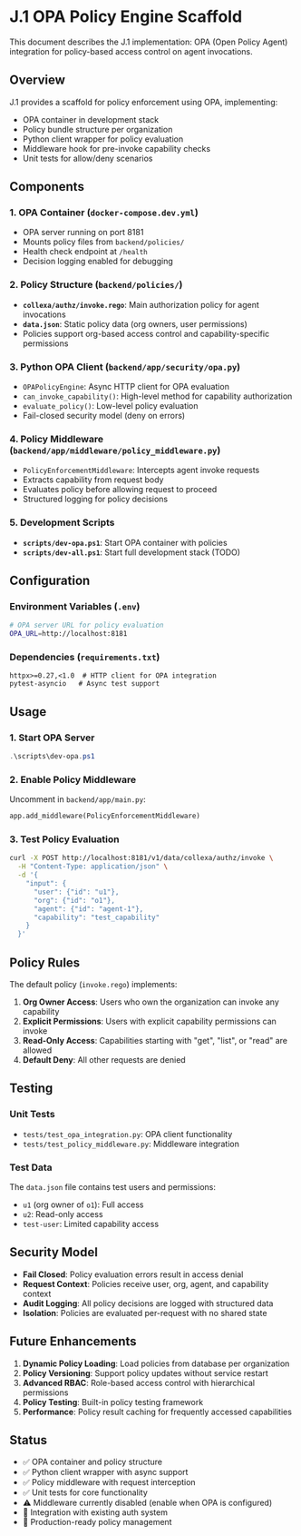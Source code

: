 # J.1 OPA Policy Engine Scaffold

This document describes the J.1 implementation: OPA (Open Policy Agent) integration for policy-based access control on agent invocations.

## Overview

J.1 provides a scaffold for policy enforcement using OPA, implementing:
- OPA container in development stack
- Policy bundle structure per organization
- Python client wrapper for policy evaluation
- Middleware hook for pre-invoke capability checks
- Unit tests for allow/deny scenarios

## Components

### 1. OPA Container (`docker-compose.dev.yml`)
- OPA server running on port 8181
- Mounts policy files from `backend/policies/`
- Health check endpoint at `/health`
- Decision logging enabled for debugging

### 2. Policy Structure (`backend/policies/`)
- **`collexa/authz/invoke.rego`**: Main authorization policy for agent invocations
- **`data.json`**: Static policy data (org owners, user permissions)
- Policies support org-based access control and capability-specific permissions

### 3. Python OPA Client (`backend/app/security/opa.py`)
- `OPAPolicyEngine`: Async HTTP client for OPA evaluation
- `can_invoke_capability()`: High-level method for capability authorization
- `evaluate_policy()`: Low-level policy evaluation
- Fail-closed security model (deny on errors)

### 4. Policy Middleware (`backend/app/middleware/policy_middleware.py`)
- `PolicyEnforcementMiddleware`: Intercepts agent invoke requests
- Extracts capability from request body
- Evaluates policy before allowing request to proceed
- Structured logging for policy decisions

### 5. Development Scripts
- **`scripts/dev-opa.ps1`**: Start OPA container with policies
- **`scripts/dev-all.ps1`**: Start full development stack (TODO)

## Configuration

### Environment Variables (`.env`)
```bash
# OPA server URL for policy evaluation
OPA_URL=http://localhost:8181
```

### Dependencies (`requirements.txt`)
```
httpx>=0.27,<1.0  # HTTP client for OPA integration
pytest-asyncio   # Async test support
```

## Usage

### 1. Start OPA Server
```powershell
.\scripts\dev-opa.ps1
```

### 2. Enable Policy Middleware
Uncomment in `backend/app/main.py`:
```python
app.add_middleware(PolicyEnforcementMiddleware)
```

### 3. Test Policy Evaluation
```bash
curl -X POST http://localhost:8181/v1/data/collexa/authz/invoke \
  -H "Content-Type: application/json" \
  -d '{
    "input": {
      "user": {"id": "u1"},
      "org": {"id": "o1"},
      "agent": {"id": "agent-1"},
      "capability": "test_capability"
    }
  }'
```

## Policy Rules

The default policy (`invoke.rego`) implements:

1. **Org Owner Access**: Users who own the organization can invoke any capability
2. **Explicit Permissions**: Users with explicit capability permissions can invoke
3. **Read-Only Access**: Capabilities starting with "get", "list", or "read" are allowed
4. **Default Deny**: All other requests are denied

## Testing

### Unit Tests
- `tests/test_opa_integration.py`: OPA client functionality
- `tests/test_policy_middleware.py`: Middleware integration

### Test Data
The `data.json` file contains test users and permissions:
- `u1` (org owner of `o1`): Full access
- `u2`: Read-only access
- `test-user`: Limited capability access

## Security Model

- **Fail Closed**: Policy evaluation errors result in access denial
- **Request Context**: Policies receive user, org, agent, and capability context
- **Audit Logging**: All policy decisions are logged with structured data
- **Isolation**: Policies are evaluated per-request with no shared state

## Future Enhancements

1. **Dynamic Policy Loading**: Load policies from database per organization
2. **Policy Versioning**: Support policy updates without service restart
3. **Advanced RBAC**: Role-based access control with hierarchical permissions
4. **Policy Testing**: Built-in policy testing framework
5. **Performance**: Policy result caching for frequently accessed capabilities

## Status

- ✅ OPA container and policy structure
- ✅ Python client wrapper with async support
- ✅ Policy middleware with request interception
- ✅ Unit tests for core functionality
- ⚠️ Middleware currently disabled (enable when OPA is configured)
- 🔄 Integration with existing auth system
- 🔄 Production-ready policy management

